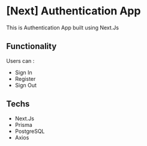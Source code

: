 # \[Next\] Authentication App

This is Authentication App built using Next.Js

## Functionality

Users can :
- Sign In  
- Register
- Sign Out

## Techs
- Next.Js
- Prisma
- PostgreSQL
- Axios
